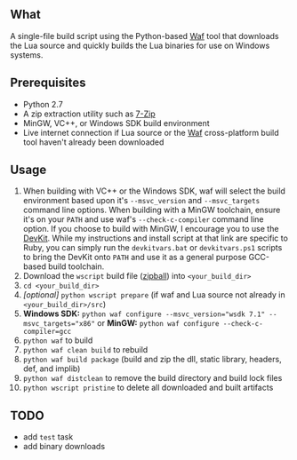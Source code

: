 ## What

A single-file build script using the Python-based [Waf](http://code.google.com/p/waf) tool that
downloads the Lua source and quickly builds the Lua binaries for use on Windows systems.

## Prerequisites

* Python 2.7
* A zip extraction utility such as [7-Zip](http://www.7-zip.org/)
* MinGW, VC++, or Windows SDK build environment
* Live internet connection if Lua source or the [Waf](http://code.google.com/p/waf/)
  cross-platform build tool haven't already been downloaded

## Usage

1. When building with VC++ or the Windows SDK, waf will select the build environment
   based upon it's `--msvc_version` and `--msvc_targets` command line options. When
   building with a MinGW toolchain, ensure it's on your `PATH` and use waf's
   `--check-c-compiler` command line option. If you choose to build with MinGW, I
   encourage you to use the [DevKit](https://github.com/oneclick/rubyinstaller/wiki/Development-Kit).
   While my instructions and install script at that link are specific to Ruby, you
   can simply run the `devkitvars.bat` or `devkitvars.ps1` scripts to bring the
   DevKit onto `PATH` and use it as a general purpose GCC-based build toolchain.
2. Download the `wscript` build file ([zipball](http://github.com/jonforums/lua-waf/zipball/master))
   into `<your_build_dir>`
3. `cd <your_build_dir>`
4. *[optional]* `python wscript prepare` (if waf and Lua source not already in `<your_build_dir>/src`)
5. **Windows SDK:** `python waf configure --msvc_version="wsdk 7.1" --msvc_targets="x86"` or
   **MinGW:** `python waf configure --check-c-compiler=gcc`
6. `python waf` to build
7. `python waf clean build` to rebuild
8. `python waf build package` (build and zip the dll, static library, headers, def, and implib)
9. `python waf distclean` to remove the build directory and build lock files
10. `python wscript pristine` to delete all downloaded and built artifacts

## TODO

* add `test` task
* add binary downloads
